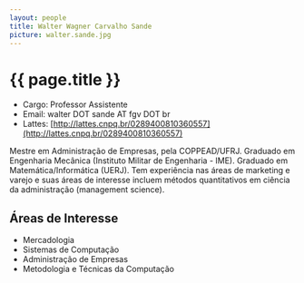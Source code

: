 ```yaml
---
layout: people
title: Walter Wagner Carvalho Sande
picture: walter.sande.jpg
---
```


# {{ page.title }}

- Cargo: Professor Assistente 
- Email: walter DOT sande AT fgv DOT br
- Lattes: [http://lattes.cnpq.br/0289400810360557](http://lattes.cnpq.br/0289400810360557)

Mestre em Administração de Empresas, pela COPPEAD/UFRJ. Graduado em
Engenharia Mecânica (Instituto Militar de Engenharia - IME). Graduado
em Matemática/Informática (UERJ). Tem experiência nas áreas de
marketing e varejo e suas áreas de interesse incluem métodos
quantitativos em ciência da administração (management science).

## Áreas de Interesse

- Mercadologia
- Sistemas de Computação
- Administração de Empresas
- Metodologia e Técnicas da Computação

